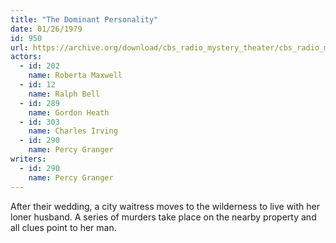 ```yaml
---
title: "The Dominant Personality"
date: 01/26/1979
id: 950
url: https://archive.org/download/cbs_radio_mystery_theater/cbs_radio_mystery_theater-0901-0950.zip/cbs_radio_mystery_theater-0901-0950%2Fcbsrmt_0950_the_dominant_personality.mp3
actors:  
  - id: 202
    name: Roberta Maxwell  
  - id: 12
    name: Ralph Bell  
  - id: 289
    name: Gordon Heath  
  - id: 303
    name: Charles Irving  
  - id: 290
    name: Percy Granger
writers:  
  - id: 290
    name: Percy Granger
---
```

After their wedding, a city waitress moves to the wilderness to live with her loner husband. A series of murders take place on the nearby property and all clues point to her man.